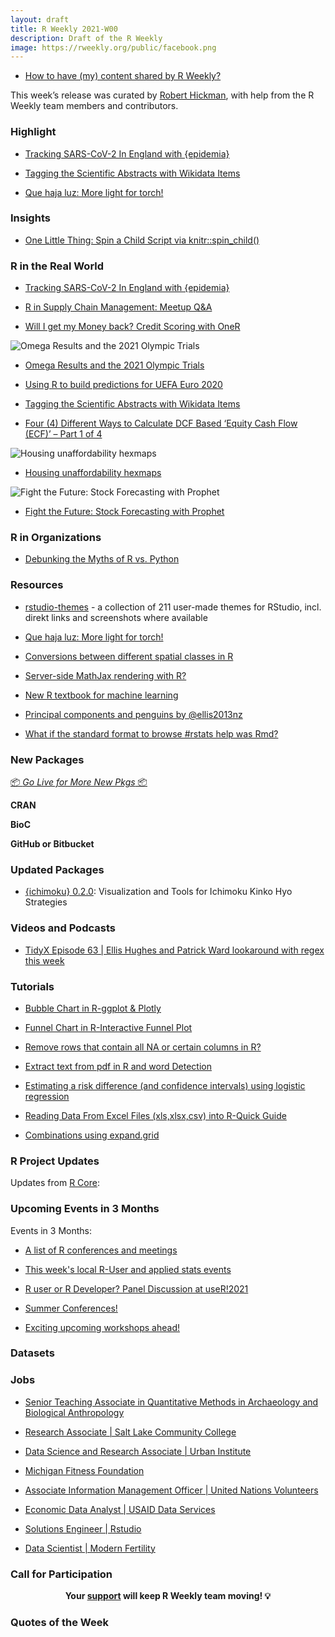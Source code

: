 ```yaml
---
layout: draft
title: R Weekly 2021-W00
description: Draft of the R Weekly
image: https://rweekly.org/public/facebook.png
---
```



+ [How to have (my) content shared by R Weekly?](https://github.com/rweekly/rweekly.org#how-to-have-my-content-shared-by-r-weekly)

This week’s release was curated by [Robert Hickman](https://twitter.com/robwhickman), with help from the R Weekly team members and contributors.


###  Highlight

+ [Tracking SARS-CoV-2 In England with {epidemia}](https://imperialcollegelondon.github.io/epidemia/articles/multiple-obs.html)

+ [Tagging the Scientific Abstracts with Wikidata Items](https://dwayzer.netlify.app/posts/2021-06-15-tagging-the-abstracts-with-wikidata-items)

+ [Que haja luz: More light for torch!](https://blogs.rstudio.com/tensorflow/posts/2021-06-17-luz)


### Insights

+ [One Little Thing: Spin a Child Script via knitr::spin_child()](https://yihui.org/en/2021/06/spin-child/)


### R in the Real World

+ [Tracking SARS-CoV-2 In England with {epidemia}](https://imperialcollegelondon.github.io/epidemia/articles/multiple-obs.html)

+ [R in Supply Chain Management: Meetup Q&A](https://blog.rstudio.com/2021/06/17/r-in-supply-chain-management-meetup-q-a/)

+ [Will I get my Money back? Credit Scoring with OneR](https://blog.ephorie.de/will-i-get-my-money-back-credit-scoring-with-oner?utm_source=rss&utm_medium=rss&utm_campaign=will-i-get-my-money-back-credit-scoring-with-oner)

![Omega Results and the 2021 Olympic Trials](https://raw.githubusercontent.com/rweekly/image/master/2021/W25/rweekly1_scaled.png)

+ [Omega Results and the 2021 Olympic Trials](https://pilgrim.netlify.app/post/2021-06-16-omega-results-and-the-2021-olympic-trials/)

+ [Using R to build predictions for UEFA Euro 2020](https://nc233.com/2021/06/using-r-to-build-predictions-for-uefa-euro-2020/)

+ [Tagging the Scientific Abstracts with Wikidata Items](https://dwayzer.netlify.app/posts/2021-06-15-tagging-the-abstracts-with-wikidata-items)

+ [Four (4) Different Ways to Calculate DCF Based ‘Equity Cash Flow (ECF)’ – Part 1 of 4](http://r-posts.com/four-4-different-ways-to-calculate-dcf-based-equity-cash-flow-ecf-part-1-of-4/)

![Housing unaffordability hexmaps](https://raw.githubusercontent.com/rweekly/image/master/2021/W25/rweekly3_scaled.jpeg)

+ [Housing unaffordability hexmaps](https://notstatschat.rbind.io/2021/06/11/housing-unaffordability-hexmaps/)

![Fight the Future: Stock Forecasting with Prophet](https://raw.githubusercontent.com/rweekly/image/master/2021/W25/rweekly3_scaled.png)

+ [Fight the Future: Stock Forecasting with Prophet](https://kpress.dev/blog/2021-01-03-fight-the-future/)

###  R in Organizations

+ [Debunking the Myths of R vs. Python](https://blog.rstudio.com/2021/06/15/debunking-the-myths-of-r-vs-python/)


###  Resources

+ [rstudio-themes](https://github.com/max-alletsee/rstudio-themes) - a collection of 211 user-made themes for RStudio, incl. direkt links and screenshots where available

+ [Que haja luz: More light for torch!](https://blogs.rstudio.com/tensorflow/posts/2021-06-17-luz)

+ [Conversions between different spatial classes in R](https://geocompr.github.io/post/2021/spatial-classes-conversion/)

+ [Server-side MathJax rendering with R?](https://masalmon.eu/2021/06/15/serverside-mathjax/)

+ [New R textbook for machine learning](http://r-posts.com/new-r-textbook-for-machine-learning/)

+ [Principal components and penguins by @ellis2013nz](http://freerangestats.info/blog/2021/06/14/pc-penguins)

+ [What if the standard format to browse #rstats help was Rmd?](https://milesmcbain.micro.blog/2021/06/14/what-if-the.html)


###  New Packages

<p class="added-hostname"><a href="https://rweekly.org/live" target="_blank" class="externalLink">📦 <i>Go Live for More New Pkgs</i> 📦</a></p>

**CRAN**



**BioC**



**GitHub or Bitbucket**



### Updated Packages

+ [{ichimoku} 0.2.0](https://cran.r-project.org/package=ichimoku): Visualization and Tools for Ichimoku Kinko Hyo Strategies


###  Videos and Podcasts

+ [TidyX Episode 63 | Ellis Hughes and Patrick Ward lookaround with regex this week](https://bit.ly/TidyX_Ep63)


###  Tutorials

+ [Bubble Chart in R-ggplot & Plotly](https://finnstats.com/index.php/2021/06/18/how-to-create-a-bubble-chart-in-r/)

+ [Funnel Chart in R-Interactive Funnel Plot](https://finnstats.com/index.php/2021/06/17/funnel-chart-in-r-interactive-funnel-plot/)

+ [Remove rows that contain all NA or certain columns in R?](https://finnstats.com/index.php/2021/06/16/remove-rows-that-contain-all-na-or-certain-columns-in-r/)

+ [Extract text from pdf in R and word Detection](https://finnstats.com/index.php/2021/06/15/extract-text-from-pdf-in-r-and-word-detection/)

+ [Estimating a risk difference (and confidence intervals) using logistic regression](https://www.rdatagen.net/post/2021-06-15-estimating-a-risk-difference-using-logistic-regression/)

+ [Reading Data From Excel Files (xls,xlsx,csv) into R-Quick Guide](https://finnstats.com/index.php/2021/06/14/reading-data-from-excel-files-xls-xlsx-into-r/)

+ [Combinations using expand.grid](https://shikokuchuo.net/posts/10-combinations)

<!--<div class="post-more-begin></div><div class="post-more-end"></div>-->

###  R Project Updates

Updates from [R Core](http://developer.r-project.org/blosxom.cgi/R-devel/NEWS):


###  Upcoming Events in 3 Months

Events in 3 Months:


+ [A list of R conferences and meetings](https://jumpingrivers.github.io/meetingsR/events.html)

+ [This week's local R-User and applied stats events](https://community.rstudio.com/c/irl)

+ [R user or R Developer? Panel Discussion at useR!2021](https://mirai-solutions.ch/news/2021/06/18/announce-user2021-panel/)

+ [Summer Conferences!](https://rviews.rstudio.com/2021/06/17/summer-conferences/)

+ [Exciting upcoming workshops ahead!](https://mirai-solutions.ch/news/2021/06/16/announce-new-workshops/)

### Datasets

### Jobs

+ [Senior Teaching Associate in Quantitative Methods in Archaeology and Biological Anthropology](https://www.jobs.cam.ac.uk/job/30227/)

+ [Research Associate | Salt Lake Community College](https://jobs.slcc.edu/postings/49467)

+ [Data Science and Research Associate | Urban Institute](https://urban.wd1.myworkdayjobs.com/en-US/Urban-Careers/job/The-Urban-Institute-DC/Data-Science-Associate--Center-on-Nonprofits-and-Philanthropy-_R-800967)

+ [Michigan Fitness Foundation](https://michiganfitness.org/careers)

+ [Associate Information Management Officer | United Nations Volunteers](https://www.unv.org/vo/PANR000244-9799)

+ [Economic Data Analyst | USAID Data Services](https://uscareers-devtechsys.icims.com/jobs/1287/economic-data-analyst%2c-usaid-data-services/job?mobile=false&width=1263&height=500&bga=true&needsRedirect=false&jan1offset=-300&jun1offset=-240)

+ [Solutions Engineer | Rstudio](https://www.rstudio.com/about/job-posting/?gh_jid=4566477003)

+ [Data Scientist | Modern Fertility](https://jobs.ashbyhq.com/modernfertility/36815c80-fc6c-4912-929b-97be51187db6)

###  Call for Participation


<p class="hide-support added-hostname support-rweekly" style="text-align: center;font-weight: bold;">Your <a class="non-visited externalLink" href="https://www.patreon.com/rweekly" onclick="pas(this)">support</a> will keep R Weekly team moving! 💡</p>

###  Quotes of the Week
